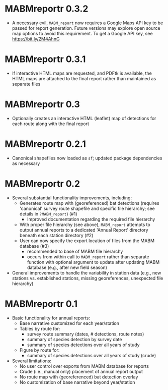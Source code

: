 # MABMreportr 0.3.2

* A necessary evil, `MABM_report` now requires a Google Maps API key to be passed for report generation. Future versions may explore open source map options to avoid this requirement. To get a Google API key, see https://bit.ly/2M4AhnG

# MABMreportr 0.3.1

* If interactive HTML maps are requested, and PDFtk is available, the HTML maps are attached to the final report rather than maintained as separate files

# MABMreportr 0.3

* Optionally creates an interactive HTML (leaflet) map of detections for each route along with the final report

# MABMreportr 0.2.1

* Canonical shapefiles now loaded as `sf`; updated package dependencies as necessary

# MABMreportr 0.2

* Several substantial functionality improvements, including:
    - Generates route map with (georeferenced) bat detections (requires 'canonical' survey route shapefile and specific file hierarchy; see details in `?MABM_report`) (#1)
        - Improved documentation regarding the required file hierarchy
    - With proper file hierarchy (see above), `MABM_report` attempts to output annual reports to a dedicated 'Annual Report' directory beneath each station directory (#2)
    - User can now specify the export location of files from the MABM database (#3)
        - recommended to base of MABM file hierarchy
        - occurs from within call to `MABM_report` rather than separate function with optional argument to update after updating MABM database (e.g., after new field season)
* General improvements to handle the variability in station data (e.g., new stations vs. established stations, missing georeferences, unexpected file hierarchy)

# MABMreportr 0.1

* Basic functionality for annual reports:
    - Base narrative customized for each year/station
    - Tables by route for:
        - survey route summary (dates, # detections, route notes)
        - summary of species detection by survey date
        - summary of species detections over all years of study
    - Figure by route for:
        - summary of species detections over all years of study (crude)
* Several limitations:
    - No user control over exports from MABM database for reports
    - Crude (i.e., manual only) placement of annual report output
    - No route map with (georeferenced) bat detection overlay
    - No customization of base narrative beyond year/station
    
        
